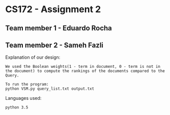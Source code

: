 # CS172 - Assignment 2 

## Team member 1 - Eduardo Rocha
## Team member 2 - Sameh Fazli

Explanation of our design:

```
We used the Boolean weights(1 - term in document, 0 - term is not in the document) to compute the rankings of the documents compared to the Query. 

To run the program:
python VSM.py query_list.txt output.txt
```

Languages used:
```
python 3.5
```